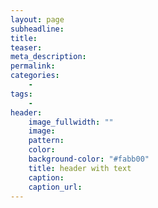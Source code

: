 ```yaml
---
layout: page
subheadline: 
title: 
teaser:
meta_description:
permalink:
categories:
    - 
tags:
    - 
header:
    image_fullwidth: ""
    image:
    pattern:
    color:
    background-color: "#fabb00"
    title: header with text
    caption: 
    caption_url:
---
```

